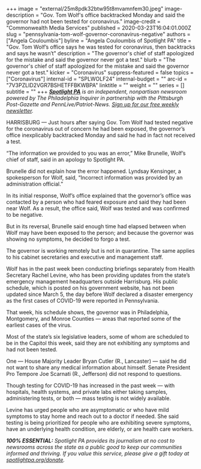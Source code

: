 +++
image = "external/25m8pdk32btw95t8mvamnfem30.jpeg"
image-description = "Gov. Tom Wolf's office backtracked Monday and said the governor had not been tested for coronavirus."
image-credit = "Commonwealth Media Services"
published = 2020-03-23T16:04:01.000Z
slug = "pennsylvania-tom-wolf-governor-coronavirus-negative"
authors = ["Angela Couloumbis"]
byline = "Angela Couloumbis of Spotlight PA"
title = "Gov. Tom Wolf’s office says he was tested for coronavirus, then backtracks and says he wasn’t"
description = "The governor's chief of staff apologized for the mistake and said the governor never got a test."
blurb = "The governor's chief of staff apologized for the mistake and said the governor never got a test."
kicker = "Coronavirus"
suppress-featured = false
topics = ["Coronavirus"]
internal-id = "SPLWOLF24"
internal-budget = ""
arc-id = "7V3PZLID2VGR7BSHETFFBKWBPA"
linktitle = ""
weight = ""
series = []
subtitle = ""
+++
***[Spotlight PA](https://www.spotlightpa.org/)** is an independent, nonpartisan newsroom powered by The Philadelphia Inquirer in partnership with the Pittsburgh Post-Gazette and PennLive/Patriot-News. [Sign up for our free weekly newsletter](https://www.spotlightpa.org/newsletters).*

HARRISBURG — Just hours after saying Gov. Tom Wolf had tested negative for the coronavirus out of concern he had been exposed, the governor’s office inexplicably backtracked Monday and said he had in fact not received a test.

“The information we provided to you was an error,” Mike Brunelle, Wolf’s chief of staff, said in an apology to Spotlight PA.

Brunelle did not explain how the error happened. Lyndsay Kensinger, a spokesperson for Wolf, said, “Incorrect information was provided by an administration official.”

In its initial response, Wolf’s office explained that the governor’s office was contacted by a person who had feared exposure and said they had been near Wolf. As a result, the office said, Wolf was tested and was confirmed to be negative.

But in its reversal, Brunelle said enough time had elapsed between when Wolf may have been exposed to the person; and because the governor was showing no symptoms, he decided to forgo a test.

The governor is working remotely but is not in quarantine. The same applies to his cabinet secretaries and executive and management staff.

Wolf has in the past week been conducting briefings separately from Health Secretary Rachel Levine, who has been providing updates from the state’s emergency management headquarters outside Harrisburg. His public schedule, which is posted on his government website, has not been updated since March 5, the day before Wolf declared a disaster emergency as the first cases of COVID-19 were reported in Pennsylvania.

That week, his schedule shows, the governor was in Philadelphia, Montgomery, and Monroe Counties — areas that reported some of the earliest cases of the virus.

Most of the state’s six legislative leaders, some of whom are scheduled to be in the Capitol this week, said they are not exhibiting any symptoms and had not been tested.

One — House Majority Leader Bryan Cutler (R., Lancaster) — said he did not want to share any medical information about himself. Senate President Pro Tempore Joe Scarnati (R., Jefferson) did not respond to questions.

Though testing for COVID-19 has increased in the past week — with hospitals, health systems, and private labs either taking samples, administering tests, or both — mass testing is not widely available.

Levine has urged people who are asymptomatic or who have mild symptoms to stay home and reach out to a doctor if needed. She said testing is being prioritized for people who are exhibiting severe symptoms, have an underlying health condition, are elderly, or are health care workers.

***100% ESSENTIAL:*** *Spotlight PA provides its journalism at no cost to newsrooms across the state as a public good to keep our communities informed and thriving. If you value this service, please give a gift today at [spotlightpa.org/donate](https://www.spotlightpa.org/donate).*